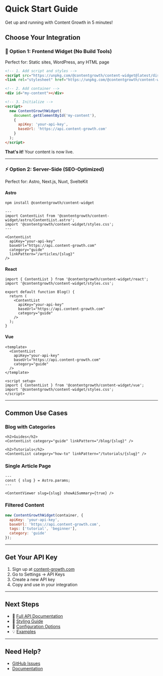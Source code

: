 # Quick Start Guide

Get up and running with Content Growth in 5 minutes!

## Choose Your Integration

### 🚀 Option 1: Frontend Widget (No Build Tools)

Perfect for: Static sites, WordPress, any HTML page

```html
<!-- 1. Add script and styles -->
<script src="https://unpkg.com/@contentgrowth/content-widget@latest/dist/widget/widget.js"></script>
<link rel="stylesheet" href="https://unpkg.com/@contentgrowth/content-widget@latest/dist/styles.css">

<!-- 2. Add container -->
<div id="my-content"></div>

<!-- 3. Initialize -->
<script>
  new ContentGrowthWidget(
    document.getElementById('my-content'),
    {
      apiKey: 'your-api-key',
      baseUrl: 'https://api.content-growth.com'
    }
  );
</script>
```

**That's it!** Your content is now live.

---

### ⚡ Option 2: Server-Side (SEO-Optimized)

Perfect for: Astro, Next.js, Nuxt, SvelteKit

#### Astro

```bash
npm install @contentgrowth/content-widget
```

```astro
---
import ContentList from '@contentgrowth/content-widget/astro/ContentList.astro';
import '@contentgrowth/content-widget/styles.css';
---

<ContentList 
  apiKey="your-api-key"
  baseUrl="https://api.content-growth.com"
  category="guide"
  linkPattern="/articles/{slug}"
/>
```

#### React

```tsx
import { ContentList } from '@contentgrowth/content-widget/react';
import '@contentgrowth/content-widget/styles.css';

export default function Blog() {
  return (
    <ContentList 
      apiKey="your-api-key"
      baseUrl="https://api.content-growth.com"
      category="guide"
    />
  );
}
```

#### Vue

```vue
<template>
  <ContentList 
    apiKey="your-api-key"
    baseUrl="https://api.content-growth.com"
    category="guide"
  />
</template>

<script setup>
import { ContentList } from '@contentgrowth/content-widget/vue';
import '@contentgrowth/content-widget/styles.css';
</script>
```

---

## Common Use Cases

### Blog with Categories

```astro
<h2>Guides</h2>
<ContentList category="guide" linkPattern="/blog/{slug}" />

<h2>Tutorials</h2>
<ContentList category="how-to" linkPattern="/tutorials/{slug}" />
```

### Single Article Page

```astro
---
const { slug } = Astro.params;
---

<ContentViewer slug={slug} showAiSummary={true} />
```

### Filtered Content

```javascript
new ContentGrowthWidget(container, {
  apiKey: 'your-api-key',
  baseUrl: 'https://api.content-growth.com',
  tags: ['tutorial', 'beginner'],
  category: 'guide'
});
```

---

## Get Your API Key

1. Sign up at [content-growth.com](https://www.content-growth.com)
2. Go to Settings → API Keys
3. Create a new API key
4. Copy and use in your integration

---

## Next Steps

- 📖 [Full API Documentation](./README.md)
- 🎨 [Styling Guide](./STYLING.md)
- 🔧 [Configuration Options](./README.md#configuration-options)
- 💡 [Examples](./README.md#examples)

---

## Need Help?

- [GitHub Issues](https://github.com/ContentGrowth/content-package/issues)
- [Documentation](https://github.com/ContentGrowth/content-package/api-docs)
